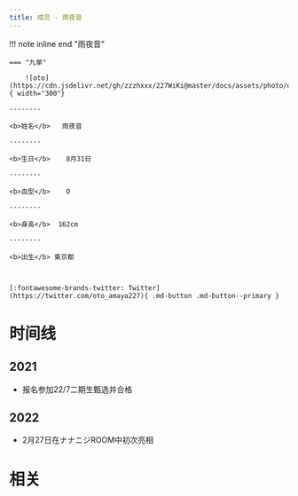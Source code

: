 ```yaml
---
title: 成员 - 雨夜音
---
```


!!! note inline end "雨夜音"

    === "九单"

        ![oto](https://cdn.jsdelivr.net/gh/zzzhxxx/227WiKi@master/docs/assets/photo/oto/9th.jpg){ width="300"}

    --------

    <b>姓名</b>   雨夜音

    --------

    <b>生日</b>    8月31日

    --------

    <b>血型</b>    O

    --------

    <b>身高</b>  162cm

    --------

    <b>出生</b> 東京都

  

    [:fontawesome-brands-twitter: Twitter](https://twitter.com/oto_amaya227){ .md-button .md-button--primary }

# 时间线
## 2021 

- 报名参加22/7二期生甄选并合格

## 2022

- 2月27日在ナナニジROOM中初次亮相

# 相关
